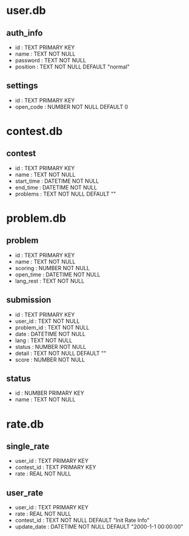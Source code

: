 # user.db
## auth_info
- id : TEXT PRIMARY KEY
- name : TEXT NOT NULL
- password : TEXT NOT NULL
- position : TEXT NOT NULL DEFAULT "normal"

## settings
- id : TEXT PRIMARY KEY
- open_code : NUMBER NOT NULL DEFAULT 0

# contest.db
## contest
- id : TEXT PRIMARY KEY
- name : TEXT NOT NULL
- start_time : DATETIME NOT NULL
- end_time : DATETIME NOT NULL
- problems : TEXT NOT NULL DEFAULT ""

# problem.db
## problem
- id : TEXT PRIMARY KEY
- name : TEXT NOT NULL
- scoring : NUMBER NOT NULL
- open_time : DATETIME NOT NULL
- lang_rest : TEXT NOT NULL

## submission
- id : TEXT PRIMARY KEY
- user_id : TEXT NOT NULL
- problem_id : TEXT NOT NULL
- date : DATETIME NOT NULL
- lang : TEXT NOT NULL
- status : NUMBER NOT NULL
- detail : TEXT NOT NULL DEFAULT ""
- score : NUMBER NOT NULL

## status
- id : NUMBER PRIMARY KEY
- name : TEXT NOT NULL

# rate.db
## single_rate
- user_id : TEXT PRIMARY KEY
- contest_id : TEXT PRIMARY KEY
- rate : REAL NOT NULL

## user_rate
- user_id : TEXT PRIMARY KEY
- rate : REAL NOT NULL
- contest_id : TEXT NOT NULL DEFAULT "Init Rate Info"
- update_date : DATETIME NOT NULL DEFAULT "2000-1-1 00:00:00"
